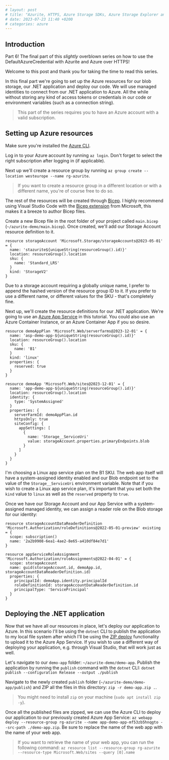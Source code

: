 ```yaml
---
# layout: post
# title: "Azurite, HTTPS, Azure Storage SDKs, Azure Storage Explorer and Docker - Part 6"
# date: 2023-07-23 11:40 +0200
# categories: azure
---
```


## Introduction

Part 6! The final part of this _slightly_ overblown series on how to use the DefaultAzureCredential with Azurite and Azure over HTTPS!

Welcome to this post and thank you for taking the time to read this series.

In this final part we're going to set up the Azure resources for our blob storage, our .NET application and deploy our code. We will use managed identities to connect from our .NET application to Azure. All the while without storing any kind of access tokens or credentials in our code or environment variables (such as a connection string).

> This part of the series requires you to have an Azure account with a valid subscription.

## Setting up Azure resources

Make sure you're installed the [Azure CLI](https://learn.microsoft.com/en-us/cli/azure/install-azure-cli).

Log in to your Azure account by running `az login`. Don't forget to select the right subscription after logging in (if applicable).

Next up we'll create a resource group by running `az group create --location westeurope --name rg-azurite`.

> If you want to create a resource group in a different location or with a different name, you're of course free to do so.

The rest of the resources will be created through [Bicep](https://learn.microsoft.com/en-us/azure/azure-resource-manager/bicep/overview?tabs=bicep). I highly recommend using Visual Studio Code with the [Bicep extension](https://marketplace.visualstudio.com/items?itemName=ms-azuretools.visualstudiobicep) from Microsoft, this makes it a breeze to author Bicep files.

Create a new Bicep file in the root folder of your project called `main.bicep` (`~/azurite-demo/main.bicep`). Once created, we'll add our Storage Account resource definition to it.

```Bicep
resource storageAccount 'Microsoft.Storage/storageAccounts@2023-05-01' = {
  name: 'stazurite${uniqueString(resourceGroup().id)}'
  location: resourceGroup().location
  sku: {
    name: 'Standard_LRS'
  }
  kind: 'StorageV2'
}
```

Due to a storage account requiring a globally unique name, I prefer to append the hashed version of the resource group ID to it. If you prefer to use a different name, or different values for the SKU - that's completely fine.

Next up, we'll create the resource definitions for our .NET application. We're going to use an [Azure App Service](https://learn.microsoft.com/en-us/azure/app-service/) in this tutorial. You could also use an Azure Container Instance, or an Azure Container App if you so desire.

```Bicep
resource demoAppPlan 'Microsoft.Web/serverfarms@2023-12-01' = {
  name: 'asp-demo-app-${uniqueString(resourceGroup().id)}'
  location: resourceGroup().location
  sku: {
    name: 'B1'
  }
  kind: 'linux'
  properties: {
    reserved: true
  }
}

resource demoApp 'Microsoft.Web/sites@2023-12-01' = {
  name: 'app-demo-app-${uniqueString(resourceGroup().id)}'
  location: resourceGroup().location
  identity: {
    type: 'SystemAssigned'
  }
  properties: {
    serverFarmId: demoAppPlan.id
    httpsOnly: true
    siteConfig: {
      appSettings: [
        {
          name: 'Storage__ServiceUri'
          value: storageAccount.properties.primaryEndpoints.blob
        }
      ]
    }
  }
}
```

I'm choosing a Linux app service plan on the B1 SKU. The web app itself will have a system-assigned identity enabled and our Blob endpoint set to the value of the `Storage__ServiceUri` environment variable. Note that if you wish to create a Linux app service plan, it's important that you set both the `kind` value to `linux` as well as the `reserved` property to `true`.

Once we have our Storage Account and our App Service with a system-assigned managed identity, we can assign a reader role on the Blob storage for our identity:

```Bicep
resource storageAccountDataReaderDefinition 'Microsoft.Authorization/roleDefinitions@2022-05-01-preview' existing = {
  scope: subscription()
  name: '2a2b9908-6ea1-4ae2-8e65-a410df84e7d1'
}

resource appServiceRoleAssignment 'Microsoft.Authorization/roleAssignments@2022-04-01' = {
  scope: storageAccount
  name: guid(storageAccount.id, demoApp.id, storageAccountDataReaderDefinition.id)
  properties: {
    principalId: demoApp.identity.principalId
    roleDefinitionId: storageAccountDataReaderDefinition.id
    principalType: 'ServicePrincipal'
  }
}
```

## Deploying the .NET application

Now that we have all our resources in place, let's deploy our application to Azure. In this scenario I'll be using the `dotnet` CLI to publish the application to my local file system after which I'll be using the [ZIP deploy](https://learn.microsoft.com/en-us/azure/app-service/deploy-zip?tabs=cli#create-a-project-zip-package) functionality to upload it to the Azure App Service. If you wish to use a different way of deploying your application, e.g. through Visual Studio, that will work just as well.

Let's navigate to our `demo-app` folder: `~/azurite-demo/demo-app`. Publish the application by running the `publish` command with the `dotnet` CLI: `dotnet publish --configuration Release --output ./publish`

Navigate to the newly created `publish` folder (`~/azurite-demo/demo-app/publish`) and ZIP all the files in this directory: `zip -r demo-app.zip .`.

> You might need to install `zip` on your machine (`sudo apt install zip -y`).

Once all the published files are zipped, we can use the Azure CLI to deploy our application to our previously created Azure App Service: `az webapp deploy --resource-group rg-azurite --name app-demo-app-mf53zb5hnqgto --src-path ./demo-app.zip`. Be sure to replace the name of the web app with the name of your web app.

> If you want to retrieve the name of your web app, you can run the following command: `az resource list --resource-group rg-azurite --resource-type Microsoft.Web/sites --query [0].name`